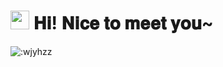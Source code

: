 <h1><img src="https://github.com/wjyhzz/wjyhzz/blob/main/assets/blob-sunglasses.gif" width="30"/> 𝐇𝐢! 𝐍𝐢𝐜𝐞 𝐭𝐨 𝐦𝐞𝐞𝐭 𝐲𝐨𝐮~</h1>

![:wjyhzz](https://count.getloli.com/get/@:wjyhzz?theme=rule34)
